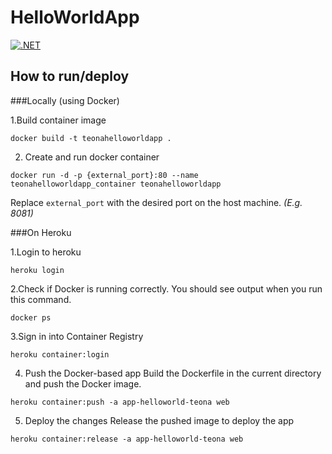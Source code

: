 # HelloWorldApp
[![.NET](https://github.com/Teona09/Principal-Backend/actions/workflows/dotnet.yml/badge.svg)](https://github.com/Teona09/Principal-Backend/actions/workflows/dotnet.yml)
## How to run/deploy

###Locally (using Docker)

1.Build container image
```
docker build -t teonahelloworldapp .
```
2. Create and run docker container
```
docker run -d -p {external_port}:80 --name teonahelloworldapp_container teonahelloworldapp
```
Replace `external_port` with the desired port on the host machine. *(E.g. 8081)*

###On Heroku

1.Login to heroku
```
heroku login
```
2.Check if Docker is running correctly. You should see output when you run this command.
```
docker ps
```
3.Sign in into Container Registry
```
heroku container:login
```
4. Push the Docker-based app
Build the Dockerfile in the current directory and push the Docker image.
```
heroku container:push -a app-helloworld-teona web
```
5. Deploy the changes
Release the pushed image to deploy the app
```
heroku container:release -a app-helloworld-teona web
```

